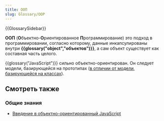 ```yaml
---
title: ООП
slug: Glossary/OOP
---
```


{{GlossarySidebar}}

**ООП** (**О**бъектно-**О**риентированное **П**рограммирование) это подход в программировании, согласно которому, данные инкапсулированы внутри **{{glossary("object","объектов")}}**, а сам объект существует как составная часть целого.

{{glossary("JavaScript")}} сильно объектно-ориентирован. Он следует модели, базирующейся на прототипах ([в отличии от модели, базирующейся на классах](/ru/docs/Web/JavaScript/Guide/Details_of_the_Object_Model#Class-based_vs._prototype-based_languages)).

## Смотреть также

### Общие знания

- [Введение в объектно-ориентированный JavaScript](/ru/docs/Learn/JavaScript/Objects)
